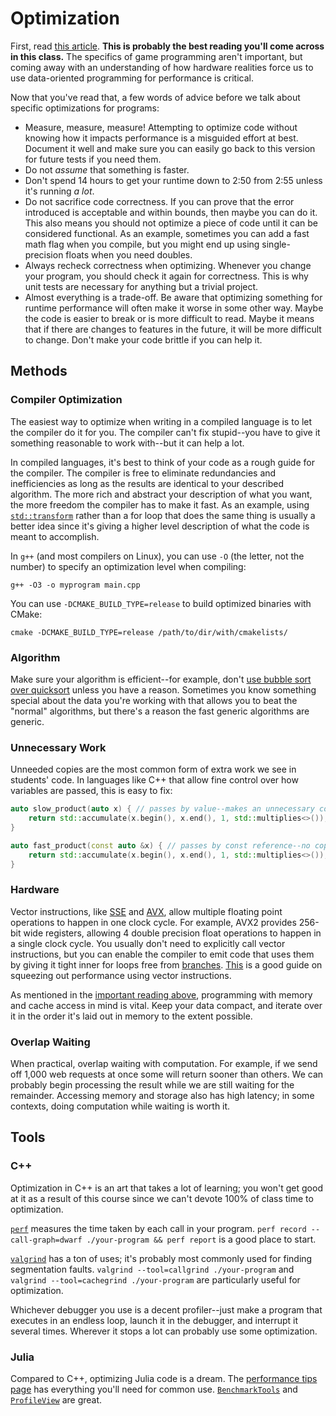 ---
---

# Optimization

First, read [this article](http://gameprogrammingpatterns.com/data-locality.html). **This is probably the best reading you'll come across in this class.** The specifics of game programming aren't important, but coming away with an understanding of how hardware realities force us to use data-oriented programming for performance is critical.

Now that you've read that, a few words of advice before we talk about specific optimizations for programs:

- Measure, measure, measure! Attempting to optimize code without knowing how it impacts performance is a misguided effort at best. Document it well and make sure you can easily go back to this version for future tests if you need them. 
- Do not *assume* that something is faster.
- Don't spend 14 hours to get your runtime down to 2:50 from 2:55 unless it's running *a lot*.
- Do not sacrifice code correctness. If you can prove that the error introduced is acceptable and within bounds, then maybe you can do it. This also means you should not optimize a piece of code until it can be considered functional. As an example, sometimes you can add a fast math flag when you compile, but you might end up using single-precision floats when you need doubles. 
- Always recheck correctness when optimizing. Whenever you change your program, you should check it again for correctness. This is why unit tests are necessary for anything but a trivial project. 
- Almost everything is a trade-off. Be aware that optimizing something for runtime performance will often make it worse in some other way. Maybe the code is easier to break or is more difficult to read. Maybe it means that if there are changes to features in the future, it will be more difficult to change. Don't make your code brittle if you can help it. 




## Methods

### Compiler Optimization

The easiest way to optimize when writing in a compiled language is to let the compiler do it for you. The compiler can't fix stupid--you have to give it something reasonable to work with--but it can help a lot.

In compiled languages, it's best to think of your code as a rough guide for the compiler. The compiler is free to eliminate redundancies and inefficiencies as long as the results are identical to your described algorithm. The more rich and abstract your description of what you want, the more freedom the compiler has to make it fast. As an example, using [`std::transform`](https://en.cppreference.com/w/cpp/algorithm/transform) rather than a for loop that does the same thing is usually a better idea since it's giving a higher level description of what the code is meant to accomplish.

In `g++` (and most compilers on Linux), you can use `-O` (the letter, not the number) to specify an optimization level when compiling:

```shell
g++ -O3 -o myprogram main.cpp
```

You can use `-DCMAKE_BUILD_TYPE=release` to build optimized binaries with CMake:

```shell
cmake -DCMAKE_BUILD_TYPE=release /path/to/dir/with/cmakelists/
```

### Algorithm

Make sure your algorithm is efficient--for example, don't [use bubble sort over quicksort](https://www.youtube.com/watch?v=ZZuD6iUe3Pc) unless you have a reason. Sometimes you know something special about the data you're working with that allows you to beat the "normal" algorithms, but there's a reason the fast generic algorithms are generic.

### Unnecessary Work

Unneeded copies are the most common form of extra work we see in students' code. In languages like C++ that allow fine control over how variables are passed, this is easy to fix:

```c++
auto slow_product(auto x) { // passes by value--makes an unnecessary copy, slow
    return std::accumulate(x.begin(), x.end(), 1, std::multiplies<>());
}

auto fast_product(const auto &x) { // passes by const reference--no copy, fast
    return std::accumulate(x.begin(), x.end(), 1, std::multiplies<>());
}
```

### Hardware

Vector instructions, like [SSE](http://sci.tuomastonteri.fi/programming/sse) and [AVX](https://en.wikipedia.org/wiki/Advanced_Vector_Extensions), allow multiple floating point operations to happen in one clock cycle. For example, AVX2 provides 256-bit wide registers, allowing 4 double precision float operations to happen in a single clock cycle. You usually don't need to explicitly call vector instructions, but you can enable the compiler to emit code that uses them by giving it tight inner for loops free from [branches](https://en.wikipedia.org/wiki/Branch_(computer_science)). [This](http://walkingrandomly.com/?p=3378) is a good guide on squeezing out performance using vector instructions.

As mentioned in the [important reading above](http://gameprogrammingpatterns.com/data-locality.html), programming with memory and cache access in mind is vital. Keep your data compact, and iterate over it in the order it's laid out in memory to the extent possible.

### Overlap Waiting

When practical, overlap waiting with computation. For example, if we send off 1,000 web requests at once some will return sooner than others. We can probably begin processing the result while we are still waiting for the remainder. Accessing memory and storage also has high latency; in some contexts, doing computation while waiting is worth it.



## Tools

### C++

Optimization in C++ is an art that takes a lot of learning; you won't get good at it as a result of this course since we can't devote 100% of class time to optimization.

[`perf`](https://access.redhat.com/documentation/en-us/red_hat_enterprise_linux/8/html/monitoring_and_managing_system_status_and_performance/recording-and-analyzing-performance-profiles-with-perf_monitoring-and-managing-system-status-and-performance) measures the time taken by each call in your program. `perf record --call-graph=dwarf ./your-program && perf report` is a good place to start.

[`valgrind`](https://valgrind.org/docs/manual/quick-start.html) has a ton of uses; it's probably most commonly used for finding segmentation faults. `valgrind --tool=callgrind ./your-program` and `valgrind --tool=cachegrind ./your-program` are particularly useful for optimization.

Whichever debugger you use is a decent profiler--just make a program that executes in an endless loop, launch it in the debugger, and interrupt it several times. Wherever it stops a lot can probably use some optimization.

### Julia

Compared to C++, optimizing Julia code is a dream. The [performance tips page](https://docs.julialang.org/en/v1/manual/performance-tips/) has everything you'll need for common use. [`BenchmarkTools`](https://github.com/JuliaCI/BenchmarkTools.jl) and [`ProfileView`](https://github.com/timholy/ProfileView.jl) are great.

<!-- TODO: add that profiling video, but updated with code that doesn't just give away the answer -->
